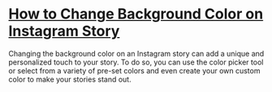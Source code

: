 # [How to Change Background Color on Instagram Story](https://appzsoft.com/how-to-change-background-color-on-instagram-story/)
Changing the background color on an Instagram story can add a unique and personalized touch to your story. To do so, you can use the color picker tool or select from a variety of pre-set colors and even create your own custom color to make your stories stand out.
